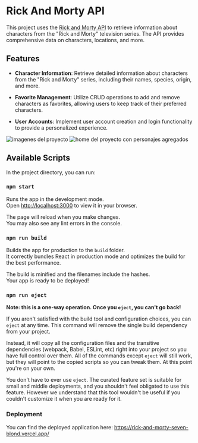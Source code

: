 # Rick And Morty API
This project uses the [Rick and Morty API](https://rickandmortyapi.com/) to retrieve information about characters from the "Rick and Morty" television series. The API provides comprehensive data on characters, locations, and more.

## Features

- **Character Information**: Retrieve detailed information about characters from the "Rick and Morty" series, including their names, species, origin, and more.

- **Favorite Management**: Utilize CRUD operations to add and remove characters as favorites, allowing users to keep track of their preferred characters.

- **User Accounts**: Implement user account creation and login functionality to provide a personalized experience.

![imagenes del proyecto](https://i.ibb.co/txc8tHV/Captura-de-pantalla-2023-10-27-162013.png)
![home del proyecto con personajes agregados](https://i.ibb.co/3RrVMjL/Captura-de-pantalla-2023-10-27-161939.png)
## Available Scripts

In the project directory, you can run:

### `npm start`

Runs the app in the development mode.\
Open [http://localhost:3000](http://localhost:3000) to view it in your browser.

The page will reload when you make changes.\
You may also see any lint errors in the console.

### `npm run build`

Builds the app for production to the `build` folder.\
It correctly bundles React in production mode and optimizes the build for the best performance.

The build is minified and the filenames include the hashes.\
Your app is ready to be deployed!

### `npm run eject`

**Note: this is a one-way operation. Once you `eject`, you can't go back!**

If you aren't satisfied with the build tool and configuration choices, you can `eject` at any time. This command will remove the single build dependency from your project.

Instead, it will copy all the configuration files and the transitive dependencies (webpack, Babel, ESLint, etc) right into your project so you have full control over them. All of the commands except `eject` will still work, but they will point to the copied scripts so you can tweak them. At this point you're on your own.

You don't have to ever use `eject`. The curated feature set is suitable for small and middle deployments, and you shouldn't feel obligated to use this feature. However we understand that this tool wouldn't be useful if you couldn't customize it when you are ready for it.


### Deployment
You can find the deployed application here:
https://rick-and-morty-seven-blond.vercel.app/
